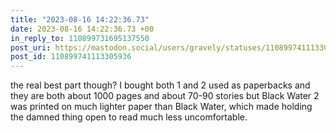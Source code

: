 ```yaml
---
title: "2023-08-16 14:22:36.73"
date: 2023-08-16 14:22:36.73 +00
in_reply_to: 110899731695137550
post_uri: https://mastodon.social/users/gravely/statuses/110899741113305936
post_id: 110899741113305936
---
```

the real best part though? I bought both 1 and 2 used as paperbacks and they are both about 1000 pages and about 70-90 stories but Black Water 2 was printed on much lighter paper than Black Water, which made holding the damned thing open to read much less uncomfortable.


